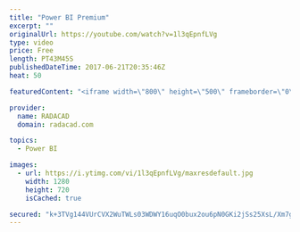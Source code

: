 ```yaml
---
title: "Power BI Premium"
excerpt: ""
originalUrl: https://youtube.com/watch?v=1l3qEpnfLVg
type: video
price: Free
length: PT43M45S
publishedDateTime: 2017-06-21T20:35:46Z
heat: 50

featuredContent: "<iframe width=\"800\" height=\"500\" frameborder=\"0\" src=\"https://www.youtube.com/embed/1l3qEpnfLVg\" allow=\"accelerometer; autoplay; encrypted-media; gyroscope; picture-in-picture\" allowfullscreen></iframe>"

provider:
  name: RADACAD
  domain: radacad.com

topics:
  - Power BI

images:
  - url: https://i.ytimg.com/vi/1l3qEpnfLVg/maxresdefault.jpg
    width: 1280
    height: 720
    isCached: true

secured: "k+3TVg144VUrCVX2WuTWLs03WDWY16uqO0bux2ou6pN0GKi2jSs25XsL/Xm7gFkgkWZKfEds8F8jJ4UPvjwkVxTJHP91cYeCrqu1WS93nrpJtBS2EuURWdclM0GkNVy92P/x/Oq6WydTZk03zy1wWh3KEJ9wQZ3JuKYVqerq0xUU/i0uOMgzucYd/hfc7JplAseWeOiwi37BoSSDR2MeFOjFQfg8PnWSrXiKQlNbXOb8ZKtdDdNK2fHJ9uirLPyqqdzSqSczjGRCyMYsk/2TXu9QQGIiXQMiX9jr9Z0jwht4tIZ2NCj2UDpDkL8Ob/4LCIpYdWqct2pZ7B2Ec0GiDsk6SCUulSKf3kO9DzVJhawqT0Eb9Rwlh6zNXSRKaA/jAF8VOXHwZUbzsQbY2T8O7sOVxEEcwfvgQfkmRFzZl30=;J76697vruXtMwwF2wqtXfQ=="
---
```


